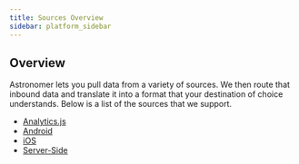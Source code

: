 ```yaml
---
title: Sources Overview
sidebar: platform_sidebar
---
```


## Overview

Astronomer lets you pull data from a variety of sources. We then route that inbound data and translate it into a format that your destination of choice understands. Below is a list of the sources that we support.

* [Analytics.js](../analyticsjs.html)
* [Android](../android.html)
* [iOS](../ios.html)
* [Server-Side](../serverside.html)
